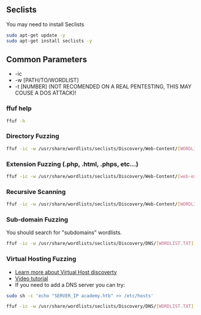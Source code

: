 ## Seclists
You may need to install Seclists
```bash
sudo apt-get update -y
sudo apt-get install seclists -y
```

## Common Parameters
- -ic
- -w [PATH/TO/WORDLIST]
- -t [NUMBER] (NOT RECOMENDED ON A REAL PENTESTING, THIS MAY COUSE A DOS ATTACK)!

### ffuf help
```bash
ffuf -h
```

### Directory Fuzzing
```bash
ffuf -ic -w /usr/share/wordlists/seclists/Discovery/Web-Content/[WORDLIST.TXT] -u http://[TARGET:PORT]/FUZZ
```

### Extension Fuzzing (.php, .html, .phps, etc...)
```bash
ffuf -ic -w /usr/share/wordlists/seclists/Discovery/Web-Content/[web-extensions.txt]:FUZZ -u http://[TARGET:PORT]/indexFUZZ
```

### Recursive Scanning
```bash
ffuf -ic -w /usr/share/wordlists/seclists/Discovery/Web-Content/[WORDLIST.TXT]:FUZZ -u http://[TARGET:PORT]/FUZZ -recursion -recursion-depth 1 -e .php -v
```

### Sub-domain Fuzzing
You should search for "subdomains" wordlists.
```bash
ffuf -ic -w /usr/share/wordlists/seclists/Discovery/DNS/[WORDLIST.TXT]:FUZZ -u http://FUZZ.[TARGET:PORT]
```

### Virtual Hosting Fuzzing
- [Learn more about Virtual Host discoverty](https://github.com/ffuf/ffuf#virtual-host-discovery-without-dns-records)
- [Video tutorial](https://asciinema.org/a/211360)
- If you need to add a DNS server you can try:
```bash
sudo sh -c 'echo "SERVER_IP academy.htb" >> /etc/hosts'
```

```bash
ffuf -ic -w /usr/share/wordlists/seclists/Discovery/DNS/[WORDLIST.TXT]:FUZZ -u http://[TARGET]/ -H 'Host: FUZZ.[TARGET]'
```
